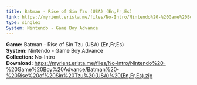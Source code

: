 ```yaml
---
title: Batman - Rise of Sin Tzu (USA) (En,Fr,Es)
link: https://myrient.erista.me/files/No-Intro/Nintendo%20-%20Game%20Boy%20Advance/Batman%20-%20Rise%20of%20Sin%20Tzu%20(USA)%20(En,Fr,Es).zip
type: single1
System: Nintendo - Game Boy Advance
---
```

<b>Game:</b> Batman - Rise of Sin Tzu (USA) (En,Fr,Es)<br>
<b>System:</b> Nintendo - Game Boy Advance<br>
<b>Collection:</b> No-Intro<br>
<b>Download:</b> https://myrient.erista.me/files/No-Intro/Nintendo%20-%20Game%20Boy%20Advance/Batman%20-%20Rise%20of%20Sin%20Tzu%20(USA)%20(En,Fr,Es).zip